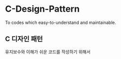 # C-Design-Pattern
To codes which easy-to-understand and maintainable.

## C 디자인 패턴
유지보수와 이해가 쉬운 코드를 작성하기 위해서
